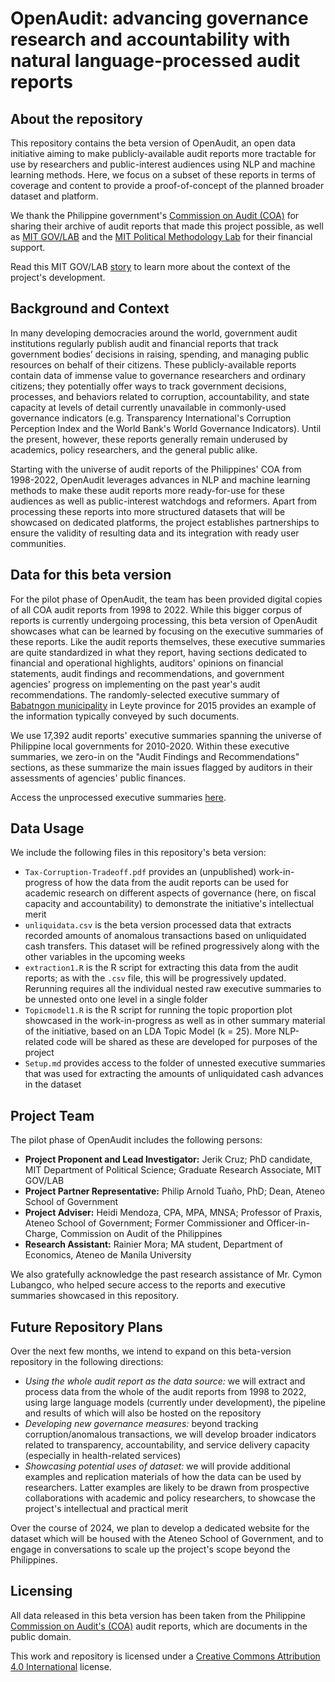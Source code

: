 # OpenAudit: advancing governance research and accountability with natural language-processed audit reports

## About the repository

This repository contains the beta version of OpenAudit, an open data initiative aiming to make publicly-available audit reports more tractable for use by researchers and public-interest audiences using NLP and machine learning methods. Here, we focus on a subset of these reports in terms of coverage and content to provide a proof-of-concept of the planned broader dataset and platform. 

We thank the Philippine government's [Commission on Audit (COA)](https://www.coa.gov.ph/) for sharing their archive of audit reports that made this project possible, as well as [MIT GOV/LAB](https://mitgovlab.org/) and the [MIT Political Methodology Lab](https://pmlab.mit.edu/) for their financial support.

Read this MIT GOV/LAB [story](https://mitgovlab.org/news/unearthing-the-hidden-stories-of-budgets-and-audit-reports/) to learn more about the context of the project's development.

## Background and Context

In many developing democracies around the world, government audit institutions regularly publish audit and financial reports that track government bodies’ decisions in raising, spending, and managing public resources on behalf of their citizens. These publicly-available reports contain data of immense value to governance researchers and ordinary citizens; they potentially offer ways to track government decisions, processes, and behaviors related to corruption, accountability, and state capacity at levels of detail currently unavailable in commonly-used governance indicators (e.g. Transparency International's Corruption Perception Index and the World Bank's World Governance Indicators). Until the present, however, these reports generally remain underused by academics, policy researchers, and the general public alike. 

Starting with the universe of audit reports of the Philippines' COA from 1998-2022, OpenAudit leverages advances in NLP and machine learning methods to make these audit reports more ready-for-use for these audiences as well as public-interest watchdogs and reformers. Apart from processing these reports into more structured datasets that will be showcased on dedicated platforms, the project establishes partnerships to ensure the validity of resulting data and its integration with ready user communities. 

## Data for this beta version

For the pilot phase of OpenAudit, the team has been provided digital copies of all COA audit reports from 1998 to 2022. While this bigger corpus of reports is currently undergoing processing, this beta version of OpenAudit showcases what can be learned by focusing on the executive summaries of these reports. Like the audit reports themselves, these executive summaries are quite standardized in what they report, having sections dedicated to financial and operational highlights, auditors' opinions on financial statements, audit findings and recommendations, and government agencies' progress on implementing on the past year's audit recommendations. The randomly-selected executive summary of [Babatngon municipality](https://www.coa.gov.ph/download/3322/leyte/42439/babatngon-executive-summary-2015.pdf) in Leyte province for 2015 provides an example of the information typically conveyed by such documents. 

We use 17,392 audit reports' executive summaries spanning the universe of Philippine local governments for 2010-2020. Within these executive summaries, we zero-in on the "Audit Findings and Recommendations" sections, as these summarize the main issues flagged by auditors in their assessments of agencies' public finances. 

Access the unprocessed executive summaries [here](https://drive.google.com/drive/folders/12dtP97ojWtc1wGjusewsmkULpW39gK6d?usp=drive_link).

## Data Usage

We include the following files in this repository's beta version: 

* `Tax-Corruption-Tradeoff.pdf` provides an (unpublished) work-in-progress of how the data from the audit reports can be used for academic research on different aspects of governance (here, on fiscal capacity and accountability) to demonstrate the initiative's intellectual merit
* `unliquidata.csv` is the beta version processed data that extracts recorded amounts of anomalous transactions based on unliquidated cash transfers. This dataset will be refined progressively along with the other variables in the upcoming weeks
* `extraction1.R` is the R script for extracting this data from the audit reports; as with the `.csv` file, this will be progressively updated. Rerunning requires all the individual nested raw executive summaries to be unnested onto one level in a single folder
* `Topicmodel1.R` is the R script for running the topic proportion plot showcased in the work-in-progress as well as in other summary material of the initiative, based on an LDA Topic Model (k = 25). More NLP-related code will be shared as these are developed for purposes of the project
* `Setup.md` provides access to the folder of unnested executive summaries that was used for extracting the amounts of unliquidated cash advances in the dataset

## Project Team

The pilot phase of OpenAudit includes the following persons: 

 * **Project Proponent and Lead Investigator:** Jerik Cruz; PhD candidate, MIT Department of Political Science; Graduate Research Associate, MIT GOV/LAB
 * **Project Partner Representative:** Philip Arnold Tuaño, PhD; Dean, Ateneo School of Government
 * **Project Adviser:** Heidi Mendoza, CPA, MPA, MNSA; Professor of Praxis, Ateneo School of Government; Former Commissioner and Officer-in-Charge, Commission on Audit of the Philippines
 * **Research Assistant:** Rainier Mora; MA student, Department of Economics, Ateneo de Manila University

We also gratefully acknowledge the past research assistance of Mr. Cymon Lubangco, who helped secure access to the reports and executive summaries showcased in this repository.

## Future Repository Plans 

Over the next few months, we intend to expand on this beta-version repository in the following directions: 

* *Using the whole audit report as the data source:* we will extract and process data from the whole of the audit reports from 1998 to 2022, using large language models (currently under development), the pipeline and results of which will also be hosted on the repository
* *Developing new governance measures:* beyond tracking corruption/anomalous transactions, we will develop broader indicators related to transparency, accountability, and service delivery capacity (especially in health-related services)
* *Showcasing potential uses of dataset:* we will provide additional examples and replication materials of how the data can be used by researchers. Latter examples are likely to be drawn from prospective collaborations with academic and policy researchers, to showcase the project's intellectual and practical merit

Over the course of 2024, we plan to develop a dedicated website for the dataset which will be housed with the Ateneo School of Government, and to engage in conversations to scale up the project's scope beyond the Philippines. 

## Licensing

All data released in this beta version has been taken from the Philippine [Commission on Audit's (COA)](https://www.coa.gov.ph/) audit reports, which are documents in the public domain. 

This work and repository is licensed under a [Creative Commons Attribution 4.0 International](https://github.com/jerikdcruz/OpenAudit/blob/main/LICENSE.md) license.
